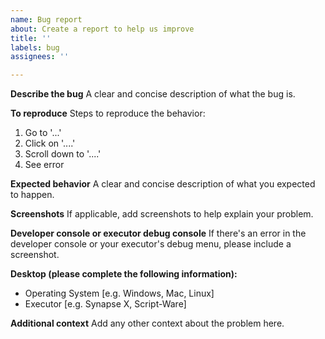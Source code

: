 ```yaml
---
name: Bug report
about: Create a report to help us improve
title: ''
labels: bug
assignees: ''

---
```


**Describe the bug**
A clear and concise description of what the bug is.

**To reproduce**
Steps to reproduce the behavior:
1. Go to '...'
2. Click on '....'
3. Scroll down to '....'
4. See error

**Expected behavior**
A clear and concise description of what you expected to happen.

**Screenshots**
If applicable, add screenshots to help explain your problem.

**Developer console or executor debug console**
If there's an error in the developer console or your executor's debug menu, please include a screenshot.

**Desktop (please complete the following information):**
 - Operating System [e.g. Windows, Mac, Linux]
 - Executor [e.g. Synapse X, Script-Ware]

**Additional context**
Add any other context about the problem here.
